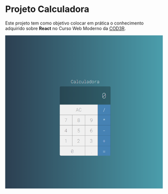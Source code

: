 # Projeto Calculadora
Este projeto tem como objetivo colocar em prática o conhecimento adquirido sobre **React** no Curso Web Moderno da [COD3R](https://www.cod3r.com.br/).

![](/src/assets/example.png)
